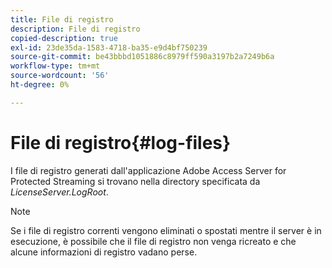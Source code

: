 ```yaml
---
title: File di registro
description: File di registro
copied-description: true
exl-id: 23de35da-1583-4718-ba35-e9d4bf750239
source-git-commit: be43bbbd1051886c8979ff590a3197b2a7249b6a
workflow-type: tm+mt
source-wordcount: '56'
ht-degree: 0%

---
```


# File di registro{#log-files}

I file di registro generati dall&#39;applicazione Adobe Access Server for Protected Streaming si trovano nella directory specificata da *LicenseServer.LogRoot*.

>[!NOTE]
>
>Se i file di registro correnti vengono eliminati o spostati mentre il server è in esecuzione, è possibile che il file di registro non venga ricreato e che alcune informazioni di registro vadano perse.
